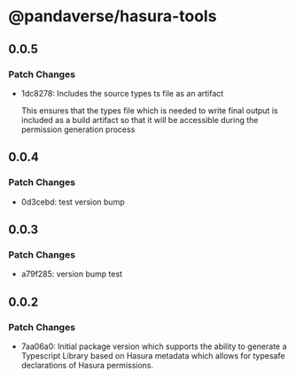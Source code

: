 # @pandaverse/hasura-tools

## 0.0.5

### Patch Changes

- 1dc8278: Includes the source types ts file as an artifact

  This ensures that the types file which is needed to write final output is included
  as a build artifact so that it will be accessible during the permission generation process

## 0.0.4

### Patch Changes

- 0d3cebd: test version bump

## 0.0.3

### Patch Changes

- a79f285: version bump test

## 0.0.2

### Patch Changes

- 7aa06a0: Initial package version which supports the ability to generate a Typescript Library based on Hasura metadata
  which allows for typesafe declarations of Hasura permissions.
